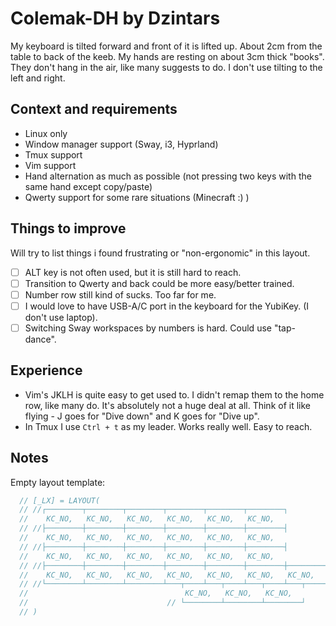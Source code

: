 # Colemak-DH by Dzintars

My keyboard is tilted forward and front of it is lifted up. About 2cm from the table to back of the keeb.
My hands are resting on about 3cm thick "books". They don't hang in the air, like many suggests to do.
I don't use tilting to the left and right.

## Context and requirements

-   Linux only
-   Window manager support (Sway, i3, Hyprland)
-   Tmux support
-   Vim support
-   Hand alternation as much as possible (not pressing two keys with the same hand except copy/paste)
-   Qwerty support for some rare situations (Minecraft :) )

## Things to improve

Will try to list things i found frustrating or "non-ergonomic" in this layout.

-   [ ] ALT key is not often used, but it is still hard to reach.
-   [ ] Transition to Qwerty and back could be more easy/better trained.
-   [ ] Number row still kind of sucks. Too far for me.
-   [ ] I would love to have USB-A/C port in the keyboard for the YubiKey. (I don't use laptop).
-   [ ] Switching Sway workspaces by numbers is hard. Could use "tap-dance".

## Experience

-   Vim's JKLH is quite easy to get used to. I didn't remap them to the home row, like many do. It's absolutely not a huge deal at all. Think of it like flying - J goes for "Dive down" and K goes for "Dive up".
-   In Tmux I use `Ctrl + t` as my leader. Works really well. Easy to reach.

## Notes

Empty layout template:

```c
  // [_LX] = LAYOUT(
  // //┌────────┬────────┬────────┬────────┬────────┬────────┐                          ┌────────┬────────┬────────┬────────┬────────┬────────┐
  //    KC_NO,   KC_NO,   KC_NO,   KC_NO,   KC_NO,   KC_NO,                              KC_NO,   KC_NO,   KC_NO,   KC_NO,   KC_NO,   KC_NO,
  // //├────────┼────────┼────────┼────────┼────────┼────────┤                          ├────────┼────────┼────────┼────────┼────────┼────────┤
  //    KC_NO,   KC_NO,   KC_NO,   KC_NO,   KC_NO,   KC_NO,                              KC_NO,   KC_NO,   KC_NO,   KC_NO,   KC_NO,   KC_NO,
  // //├────────┼────────┼────────┼────────┼────────┼────────┤                          ├────────┼────────┼────────┼────────┼────────┼────────┤
  //    KC_NO,   KC_NO,   KC_NO,   KC_NO,   KC_NO,   KC_NO,                              KC_NO,   KC_NO,   KC_NO,   KC_NO,   KC_NO,   KC_NO,
  // //├────────┼────────┼────────┼────────┼────────┼────────┼────────┐        ┌────────┼────────┼────────┼────────┼────────┼────────┼────────┤
  //    KC_NO,   KC_NO,   KC_NO,   KC_NO,   KC_NO,   KC_NO,   KC_NO,            KC_NO,   KC_NO,   KC_NO,   KC_NO,   KC_NO,   KC_NO,   KC_NO,
  // //└────────┴────────┴────────┴───┬────┴───┬────┴───┬────┴───┬────┘        └───┬────┴───┬────┴───┬────┴───┬────┴────────┴────────┴────────┘
  //                                   KC_NO,   KC_NO,   KC_NO,                     KC_NO,   KC_NO,   KC_NO
  //                               // └────────┴────────┴────────┘                 └────────┴────────┴────────┘
  // )
```

